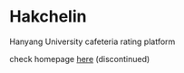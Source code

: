 # Hakchelin
Hanyang University cafeteria rating platform

check homepage [here](https://www.hakchelin.com) (discontinued)
